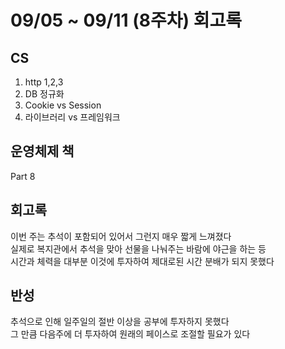 # 09/05 ~ 09/11 (8주차) 회고록
## CS
1. http 1,2,3
2. DB 정규화
3. Cookie vs Session
4. 라이브러리 vs 프레임워크

## 운영체제 책
Part 8

## 회고록
이번 주는 추석이 포함되어 있어서 그런지 매우 짧게 느껴졌다<br/>
실제로 복지관에서 추석을 맞아 선물을 나눠주는 바람에 야근을 하는 등<br/>
시간과 체력을 대부분 이것에 투자하여 제대로된 시간 분배가 되지 못했다

## 반성
추석으로 인해 일주일의 절반 이상을 공부에 투자하지 못했다<br/>
그 만큼 다음주에 더 투자하여 원래의 페이스로 조절할 필요가 있다